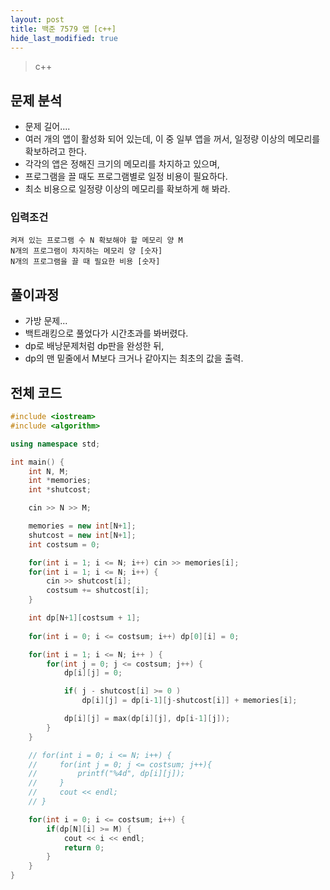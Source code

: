 ```yaml
---
layout: post
title: 백준 7579 앱 [c++]
hide_last_modified: true
---
```


> c++



## 문제 분석

- 문제 길어....
- 여러 개의 앱이 활성화 되어 있는데, 이 중 일부 앱을 꺼서, 일정량 이상의 메모리를 확보하려고 한다.
- 각각의 앱은 정해진 크기의 메모리를 차지하고 있으며, 
- 프로그램을 끌 때도 프로그램별로 일정 비용이 필요하다.
- 최소 비용으로 일정량 이상의 메모리를 확보하게 해 봐라.




### 입력조건

```
켜져 있는 프로그램 수 N 확보해야 할 메모리 양 M
N개의 프로그램이 차지하는 메모리 양 [숫자]
N개의 프로그램을 끌 때 필요한 비용 [숫자]
```



## 풀이과정

- 가방 문제...
- 백트래킹으로 풀었다가 시간초과를 봐버렸다.
- dp로 배낭문제처럼 dp판을 완성한 뒤,
- dp의 맨 밑줄에서 M보다 크거나 같아지는 최초의 값을 출력.



## 전체 코드

```c++
#include <iostream>
#include <algorithm>

using namespace std;

int main() {
    int N, M;
    int *memories;
    int *shutcost;

    cin >> N >> M;

    memories = new int[N+1];
    shutcost = new int[N+1];
    int costsum = 0;

    for(int i = 1; i <= N; i++) cin >> memories[i];
    for(int i = 1; i <= N; i++) {
        cin >> shutcost[i];
        costsum += shutcost[i];
    }

    int dp[N+1][costsum + 1];
    
    for(int i = 0; i <= costsum; i++) dp[0][i] = 0;

    for(int i = 1; i <= N; i++ ) {
        for(int j = 0; j <= costsum; j++) {
            dp[i][j] = 0;

            if( j - shutcost[i] >= 0 ) 
                dp[i][j] = dp[i-1][j-shutcost[i]] + memories[i];

            dp[i][j] = max(dp[i][j], dp[i-1][j]);
        }
    }

    // for(int i = 0; i <= N; i++) {
    //     for(int j = 0; j <= costsum; j++){
    //         printf("%4d", dp[i][j]);
    //     }
    //     cout << endl;
    // }

    for(int i = 0; i <= costsum; i++) {
        if(dp[N][i] >= M) {
            cout << i << endl;
            return 0;
        } 
    }
}
```

